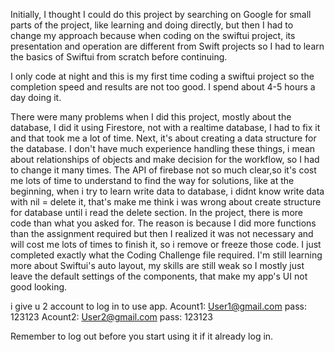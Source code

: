 Initially, I thought I could do this project by searching on Google for small parts of the project, like learning and doing directly, 
but then I had to change my approach because when coding on the swiftui project, 
its presentation and operation are different from Swift projects so I had to learn the basics of Swiftui from scratch before continuing.

I only code at night and this is my first time coding a swiftui project so the completion speed and results are not too good. I spend about 4-5 hours a day doing it.

There were many problems when I did this project, mostly about the database, I did it using Firestore, not with a realtime database, I had to fix it and that took me a lot of time. 
Next, it's about creating a data structure for the database. I don't have much experience handling these things, i mean about relationships of objects and make decision for the workflow, so I had to change it many times.
The API of firebase not so much clear,so it's cost me lots of time to understand to find the way for solutions, like at the beginning, when i try to learn write data to database, i didnt know write data with nil = delete it,
that's make me think i was wrong about create structure for database until i read the delete section. 
In the project, there is more code than what you asked for. The reason is because I did more functions than the assignment required but then I realized it was not necessary and will cost me lots of times to finish it,
so i remove or freeze those code. I just completed exactly what the Coding Challenge file required. 
I'm still learning more about Swiftui's auto layout, my skills are still weak so I mostly just leave the default settings of the components, that make my app's UI not good looking.

i give u 2 account to log in to use app.
Acount1: User1@gmail.com pass: 123123
Acount2: User2@gmail.com pass: 123123

Remember to log out before you start using it if it already log in.
